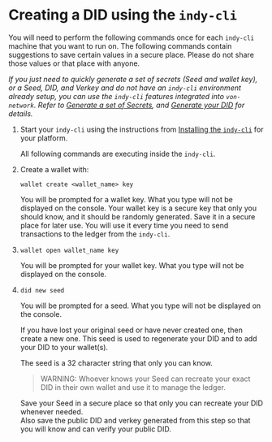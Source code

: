 # Creating a DID using the `indy-cli`

You will need to perform the following commands once for each `indy-cli` machine that you want to run on. The following commands contain suggestions to save certain values in a secure place.  Please do not share those values or that place with anyone.

_If you just need to quickly generate a set of secrets (Seed and wallet key), or a Seed, DID, and Verkey and do not have an `indy-cli` environment already setup, you can use the `indy-cli` features integrated into `von-network`.  Refer to [Generate a set of Secrets](https://github.com/bcgov/von-network/blob/main/docs/Indy-CLI.md#generate-a-set-of-secrets), and [Generate your DID](https://github.com/bcgov/von-network/blob/main/docs/Indy-CLI.md#generate-your-did) for details._


1. Start your `indy-cli` using the instructions from [Installing the `indy-cli`](./CLIInstall.md) for your platform.

   All following commands are executing inside the `indy-cli`.

2. Create a wallet with:

   `wallet create <wallet_name> key`

   You will be prompted for a wallet key.  What you type will not be displayed on the console.  Your wallet key is a secure key that only you should know, and it should be randomly generated.  Save it in a secure place for later use.  You will use it every time you need to send transactions to the ledger from the `indy-cli`.
      
3. `wallet open wallet_name key`

   You will be prompted for your wallet key.  What you type will not be displayed on the console.

4. `did new seed`

   You will be prompted for a seed.  What you type will not be displayed on the console.

   If you have lost your original seed or have never created one, then create a new one. This seed is used to regenerate your DID and to add your DID to your wallet(s).  

   The seed is a 32 character string that only you can know. 
   
   > WARNING: Whoever knows your Seed can recreate your exact DID in their own wallet and use it to manage the ledger.
   
   Save your Seed in a secure place so that only you can recreate your DID whenever needed.  
   Also save the public DID and verkey generated from this step so that you will know and can verify your public DID.